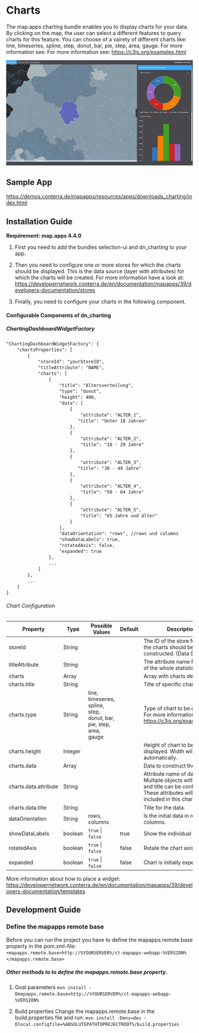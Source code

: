 # Charts

The map.apps charting bundle enables you to display charts for your data. 
By clicking on the map, the user can select a different features to query charts for this feature. You can choose of a vairety of different charts like: line, timeseries, spline, step, donut, bar, pie, step, area, gauge. For more information see: For more information see: https://c3js.org/examples.html

![Screenshot App](https://github.com/conterra/mapapps-charting/blob/master/screenshot.JPG)

Sample App
------------------
https://demos.conterra.de/mapapps/resources/apps/downloads_charting/index.html

Installation Guide
------------------
**Requirement: map.apps 4.4.0**

1. First you need to add the bundles selection-ui and dn_charting to your app.

2. Then you need to configure one or more stores for which the charts should be displayed. This is the data source (layer with attributes) for which the charts will be created.
For more information have a look at:
https://developernetwork.conterra.de/en/documentation/mapapps/39/developers-documentation/stores

3. Finally, you need to configure your charts in the following component.

#### Configurable Components of dn_charting

##### ChartingDashboardWidgetFactory
```
"ChartingDashboardWidgetFactory": {
    "chartsProperties": [
        {
            "storeId": "yourStoreID",
            "titleAttribute": "NAME",
            "charts": [
                {
                    "title": "Altersverteilung",
                    "type": "donut",
                    "height": 400,
                    "data": [
                        {
                            "attribute": "ALTER_1",
                           "title": "Unter 18 Jahren"
                        },
                        {
                            "attribute": "ALTER_2",
                            "title": "18 - 29 Jahre"
                        },
                        {
                            "attribute": "ALTER_3",
                           "title": "30 - 49 Jahre"
                        },
                        {
                            "attribute": "ALTER_4",
                            "title": "50 - 64 Jahre"
                        },
                        {
                            "attribute": "ALTER_5",
                            "title": "65 Jahre und älter"
                        }
                    ],
                    "dataOrientation": "rows", //rows und columns    
                    "showDataLabels": true,
                    "rotatedAxis": false,
                    "expanded": true
                },
                ...
            ]
        },
        ...
    ]
}
```

###### Chart Configuration
| Property                   | Type    | Possible Values                                                       | Default                     | Description                                                                                                                                                                                                              |
|----------------------------|---------|-----------------------------------------------------------------------|-----------------------------|----------------------------------------------------------------------------------------------------------------------------------------|
| storeId                    | String  |                                                                       |                             | The ID of the store for which the charts should be constructed. (Data Source)                                                          |
| titleAttribute             | String  |                                                                       |                             | The attribute name for the title of the whole statistics section.                                                                       |
| charts                     | Array   |                                                                       |                             | Array with charts definitions.                                                                                                           |
| charts.title               | String  |                                                                       |                             | Title of specific chart.                                                                                                                 |
| charts.type                | String  | line, timeseries, spline, step, donut, bar, pie, step, area, gauge    |                             | Type of chart to be displayed. For more information see: https://c3js.org/examples.html.                                                 |
| charts.height              | Integer |                                                                       |                             | Height of chart to be displayed. Width will be set automatically.                                                                       |
| charts.data                | Array   |                                                                       |                             | Data to construct the chart for.                                                                                                         |
| charts.data.attribute      | String  |                                                                       |                             | Attribute name of data. Multiple objects with attribute and title can be configured. These attributes will be included in this chart |
| charts.data.title          | String  |                                                                       |                             | Title for the data.                                                                                                                     |
| dataOrientation            | String  | rows, columns                                                         |                             | Is the initial data in rows or in columns.                                                                                               |
| showDataLabels             | boolean | ```true``` &#124; ```false```                                         | true                        | Show the individual data label.                                                                                                         |
| rotatedAxis                | boolean | ```true``` &#124; ```false```                                         | false                       | Rotate the chart axis.                                                                                                                   |
| expanded                   | boolean | ```true``` &#124; ```false```                                         | false                       | Chart is initially expended.                                                                                                             |

More information about how to place a widget:
https://developernetwork.conterra.de/en/documentation/mapapps/39/developers-documentation/templates

Development Guide
------------------
### Define the mapapps remote base
Before you can run the project you have to define the mapapps.remote.base property in the pom.xml-file:
`<mapapps.remote.base>http://%YOURSERVER%/ct-mapapps-webapp-%VERSION%</mapapps.remote.base>`

##### Other methods to to define the mapapps.remote.base property.
1. Goal parameters
`mvn install -Dmapapps.remote.base=http://%YOURSERVER%/ct-mapapps-webapp-%VERSION%`

2. Build properties
Change the mapapps.remote.base in the build.properties file and run:
`mvn install -Denv=dev -Dlocal.configfile=%ABSOLUTEPATHTOPROJECTROOT%/build.properties`

